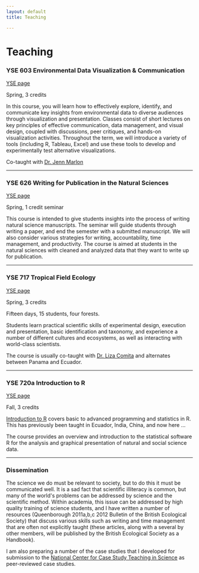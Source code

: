 ```yaml
---
layout: default
title: Teaching

---
```


# Teaching

### YSE 603 Environmental Data Visualization & Communication

[YSE page](http://environment.yale.edu/courses/detail/603/)

Spring, 3 credits

In this course, you will learn how to effectively explore, identify, and communicate key insights from environmental data to diverse audiences through visualization and presentation. Classes consist of short lectures on key principles of effective communication, data management, and visual design, coupled with discussions, peer critiques, and hands-on visualization activities. Throughout the term, we will introduce a variety of tools (including R, Tableau, Excel) and use these tools to develop and experimentally test alternative visualizations. 

Co-taught with [Dr. Jenn Marlon](https://environment.yale.edu/profile/jennifer-marlon/)

<hr>

### YSE 626 Writing for Publication in the Natural Sciences

[YSE page](http://environment.yale.edu/courses/detail/626)

Spring, 1 credit seminar

<p></p>

This course is intended to give students insights into the process of writing natural science manuscripts. The seminar will guide students through writing a paper, and end the semester with a submitted manuscript. We will also consider various strategies for writing, accountability, time management, and productivity. The course is aimed at students in the natural sciences with cleaned and analyzed data that they want to write up for publication.

<hr>


### YSE 717 Tropical Field Ecology

[YSE page](http://environment.yale.edu/courses/detail/717/)

Spring, 3 credits 

<p></p>


Fifteen days, 15 students, four forests.

Students learn practical scientific skills of experimental design, execution and presentation, basic identification and taxonomy, and experience a number of different cultures and ecosystems, as well as interacting with world-class scientists.

The course is usually co-taught with [Dr. Liza Comita](http://environment.yale.edu/profile/comita) and alternates between Panama and Ecuador.

<hr>

### YSE 720a Introduction to R

[YSE page](http://environment.yale.edu/courses/detail/720)
 
Fall, 3 credits 

<p></p>

[Introduction to R](http://intro2r.info) covers basic to advanced programming and statistics in R. This has previously been taught in Ecuador, India, China, and now here ...

The course provides an overview and introduction to the statistical software R for the analysis and graphical presentation of natural and social science data.

<hr>



### Dissemination
The science we do must be relevant to society, but to do this it must be communicated well. It is a sad fact that scientific illiteracy is common, but many of the world's problems can be addressed by science and the scientific method. Within academia, this issue can be addressed by high quality training of science students, and I have written a number of resources (Queenborough 2011a,b,c 2012 Bulletin of the British Ecological Society) that discuss various skills such as writing and time management that are often not explicitly taught (these articles, along with a several by other members, will be published by the British Ecological Society as a Handbook).

I am also preparing a number of the case studies that I developed for submission to the [National Center for Case Study Teaching in Science](http://libweb1.lib.buffalo.edu/cs/) as peer-reviewed case studies.



